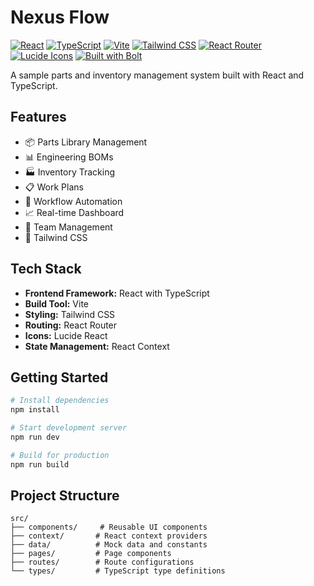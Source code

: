 # Nexus Flow

[![React](https://img.shields.io/badge/React-18.3-61DAFB?logo=react&logoColor=white)](https://reactjs.org/)
[![TypeScript](https://img.shields.io/badge/TypeScript-5.5-3178C6?logo=typescript&logoColor=white)](https://www.typescriptlang.org/)
[![Vite](https://img.shields.io/badge/Vite-5.4-646CFF?logo=vite&logoColor=white)](https://vitejs.dev/)
[![Tailwind CSS](https://img.shields.io/badge/Tailwind_CSS-3.4-38B2AC?logo=tailwind-css&logoColor=white)](https://tailwindcss.com/)
[![React Router](https://img.shields.io/badge/React_Router-6.22-CA4245?logo=react-router&logoColor=white)](https://reactrouter.com/)
[![Lucide Icons](https://img.shields.io/badge/Lucide_Icons-0.344-gray)](https://lucide.dev/)
[![Built with Bolt](https://img.shields.io/badge/Built_with-Bolt-blue)](https://boltjs.io)

A sample parts and inventory management system built with React and TypeScript.

## Features

- 📦 Parts Library Management
- 📊 Engineering BOMs
- 🏭 Inventory Tracking
- 📋 Work Plans
- 🔄 Workflow Automation
- 📈 Real-time Dashboard
- 👥 Team Management
- 🎨 Tailwind CSS

## Tech Stack

- **Frontend Framework:** React with TypeScript
- **Build Tool:** Vite
- **Styling:** Tailwind CSS
- **Routing:** React Router
- **Icons:** Lucide React
- **State Management:** React Context

## Getting Started

```bash
# Install dependencies
npm install

# Start development server
npm run dev

# Build for production
npm run build
```

## Project Structure

```
src/
├── components/     # Reusable UI components
├── context/       # React context providers
├── data/          # Mock data and constants
├── pages/         # Page components
├── routes/        # Route configurations
└── types/         # TypeScript type definitions
```